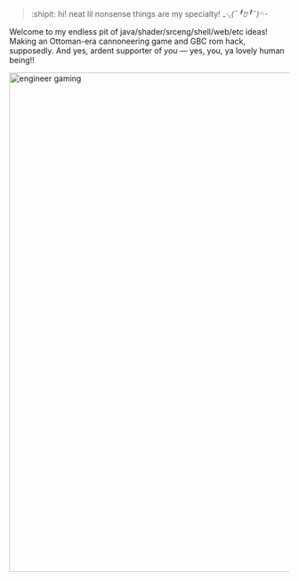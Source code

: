 > :shipit: hi! neat lil nonsense things are my specialty! ₊·*◟(˶╹̆ꇴ╹̆˵)◜‧*･

Welcome to my endless pit of java/shader/srceng/shell/web/etc ideas! Making an Ottoman-era cannoneering game and GBC rom hack, supposedly. And yes, ardent supporter of _you_ — yes, you, ya lovely human being!!
<p align:"center">
<img width="898" alt="engineer gaming" src="https://github.com/pocketrice/pocketrice/assets/79682953/3a448f09-89e0-490a-9afc-3807ce21804f">
</p>

